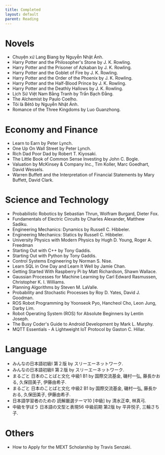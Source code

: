 ```yaml
---
title: Completed
layout: default
parent: Reading
---
```


# Novels
- Chuyện xứ Lang Biang by Nguyễn Nhật Ánh.
- Harry Potter and the Philosopher's Stone by J. K. Rowling.
- Harry Potter and the Prisoner of Azkaban by J. K. Rowling.
- Harry Potter and the Goblet of Fire by J. K. Rowling.
- Harry Potter and the Order of the Phoenix by J. K. Rowling.
- Harry Potter and the Half-Blood Prince by J. K. Rowling.
- Harry Potter and the Deathly Hallows by J. K. Rowling.
- Lịch Sử Việt Nam Bằng Tranh by Trần Bạch Đằng.
- The Alchemist by Paulo Coelho.
- Tôi là Bêtô by Nguyễn Nhật Ánh.
- Romance of the Three Kingdoms by Luo Guanzhong.

# Economy and Finance
- Learn to Earn by Peter Lynch.
- One Up On Wall Street by Peter Lynch.
- Rich Dad Poor Dad by Robert T. Kiyosaki.
- The Little Book of Common Sense Investing by John C. Bogle.
- Valuation by McKinsey & Company Inc., Tim Koller, Marc Goedhart, David Wessels.
- Warren Buffett and the Interpretation of Financial Statements by Mary Buffett, David Clark.

# Science and Technology
- Probabilistic Robotics by Sebastian Thrun, Wolfram Burgard, Dieter Fox.
- Fundamentals of Electric Circuits by Charles Alexander, Matthew Sadiku.
- Engineering Mechanics: Dynamics by Russell C. Hibbeler.
- Engineering Mechanics: Statics by Russell C. Hibbeler.
- University Physics with Modern Physics by Hugh D. Young, Roger A. Freedman
- Starting Out with C++ by Tony Gaddis.
- Starting Out with Python by Tony Gaddis.
- Control Systems Engineering by Norman S. Nise.
- Learn SQL in One Day and Learn It Well by Jamie Chan.
- Getting Started With Raspberry Pi by Matt Richardson, Shawn Wallace.
- Gaussian Processes for Machine Learning by Carl Edward Rasmussen, Christopher K. I. Williams.
- Planning Algorithms by Steven M. LaValle.
- Probability and Stochastic Processes by Roy D. Yates, David J. Goodman.
- ROS Robot Programming by Yoonseok Pyo, Hancheol Cho, Leon Jung, Darby Lim.
- Robot Operating System (ROS) for Absolute Beginners by Lentin Joseph.
- The Busy Coder's Guide to Android Development by Mark L. Murphy.
- MQTT Essentials - A Lightweight IoT Protocol by Gaston C. Hillar.

# Language
- みんなの日本語初級Ⅰ 第２版 by スリーエーネットワーク.
- みんなの日本語初級Ⅱ 第２版 by スリーエーネットワーク.
- まるごと 日本のことばと文化 中級1 B1 by 国際交流基金, 磯村一弘, 藤長かおる, 久保田美子, 伊藤由希子.
- まるごと 日本のことばと文化 中級2 B1 by 国際交流基金, 磯村一弘, 藤長かおる, 久保田美子, 伊藤由希子.
- 日本語学習者のための 読解厳選テーマ10 \[中級\] by 清水正幸, 林真弓.
- 中級を学ぼう 日本語の文型と表現56 中級前期 第2版 by 平井悦子, 三輪さち子.

# Others
- How to Apply for the MEXT Scholarship by Travis Senzaki.